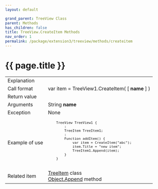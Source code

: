 ```yaml
---
layout: default

grand_parent: TreeView Class
parent: Methods
has_children: false
title: TreeView.CreateItem Methods
nav_order: 1
permalink: /package/extension3/treeview/methods/createitem
---
```

# {{ page.title }}

<table>
  <tr>
    <td>Explanation</td>
    <td colspan="2"></td>
  </tr>
  <tr>
    <td>Call format</td>
    <td colspan="2">var item = TreeView1.CreateItem( [ <b>name</b> ] )</td>
  </tr>
  <tr>
    <td>Return value</td>
    <td colspan="2"></td>
  </tr>  
  <tr>
    <td>Arguments</td>
    <td>String <b>name</b></td>
    <td></td>
  </tr>
  <tr>
    <td>Exception</td>
    <td colspan="2">None</td>
  </tr>
  <tr>
    <td>Example of use</td>
    <td colspan="2"><code><pre>
    TreeView TreeView1 {
        :
        TreeItem TreeItem1;
        :
        Function addItem() {
            var item = CreateItem("abc");
            item.Title = "new item";
            TreeItem1.Append(item);
        }
    }
    </pre></code></td>
  </tr>
  <tr>
    <td>Related item</td>
    <td colspan="2"><a href="/package/extension3/treeitem">TreeItem</a> class<br><a href="/package/system/object/methods/append">Object.Append</a> method</td>
  </tr>
</table>